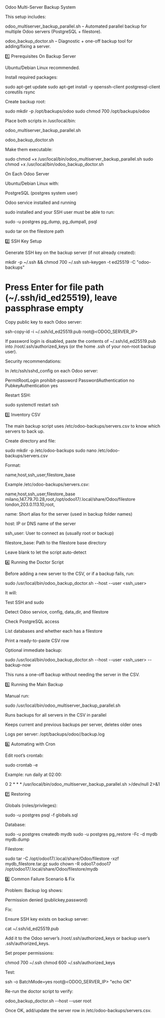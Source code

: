 Odoo Multi-Server Backup System

This setup includes:

odoo_multiserver_backup_parallel.sh – Automated parallel backup for multiple Odoo servers (PostgreSQL + filestore).

odoo_backup_doctor.sh – Diagnostic + one-off backup tool for adding/fixing a server.

1️⃣ Prerequisites
On Backup Server

Ubuntu/Debian Linux recommended.

Install required packages:

sudo apt-get update
sudo apt-get install -y openssh-client postgresql-client coreutils rsync


Create backup root:

sudo mkdir -p /opt/backups/odoo
sudo chmod 700 /opt/backups/odoo


Place both scripts in /usr/local/bin:

odoo_multiserver_backup_parallel.sh

odoo_backup_doctor.sh

Make them executable:

sudo chmod +x /usr/local/bin/odoo_multiserver_backup_parallel.sh
sudo chmod +x /usr/local/bin/odoo_backup_doctor.sh

On Each Odoo Server

Ubuntu/Debian Linux with:

PostgreSQL (postgres system user)

Odoo service installed and running

sudo installed and your SSH user must be able to run:

sudo -u postgres pg_dump, pg_dumpall, psql

sudo tar on the filestore path

2️⃣ SSH Key Setup

Generate SSH key on the backup server (if not already created):

mkdir -p ~/.ssh && chmod 700 ~/.ssh
ssh-keygen -t ed25519 -C "odoo-backups"
# Press Enter for file path (~/.ssh/id_ed25519), leave passphrase empty


Copy public key to each Odoo server:

ssh-copy-id -i ~/.ssh/id_ed25519.pub root@<ODOO_SERVER_IP>


If password login is disabled, paste the contents of ~/.ssh/id_ed25519.pub
into /root/.ssh/authorized_keys (or the home .ssh of your non-root backup user).

Security recommendations:

In /etc/ssh/sshd_config on each Odoo server:

PermitRootLogin prohibit-password
PasswordAuthentication no
PubkeyAuthentication yes


Restart SSH:

sudo systemctl restart ssh

3️⃣ Inventory CSV

The main backup script uses /etc/odoo-backups/servers.csv to know which servers to back up.

Create directory and file:

sudo mkdir -p /etc/odoo-backups
sudo nano /etc/odoo-backups/servers.csv


Format:

name,host,ssh_user,filestore_base


Example /etc/odoo-backups/servers.csv:

name,host,ssh_user,filestore_base
milano,147.79.70.28,root,/opt/odoo17/.local/share/Odoo/filestore
london,203.0.113.10,root,


name: Short alias for the server (used in backup folder names)

host: IP or DNS name of the server

ssh_user: User to connect as (usually root or backup)

filestore_base: Path to the filestore base directory

Leave blank to let the script auto-detect

4️⃣ Running the Doctor Script

Before adding a new server to the CSV, or if a backup fails, run:

sudo /usr/local/bin/odoo_backup_doctor.sh --host <IP> --user <ssh_user>


It will:

Test SSH and sudo

Detect Odoo service, config, data_dir, and filestore

Check PostgreSQL access

List databases and whether each has a filestore

Print a ready-to-paste CSV row

Optional immediate backup:

sudo /usr/local/bin/odoo_backup_doctor.sh --host <IP> --user <ssh_user> --backup-now


This runs a one-off backup without needing the server in the CSV.

5️⃣ Running the Main Backup

Manual run:

sudo /usr/local/bin/odoo_multiserver_backup_parallel.sh


Runs backups for all servers in the CSV in parallel

Keeps current and previous backups per server, deletes older ones

Logs per server: /opt/backups/odoo/<name>/backup.log

6️⃣ Automating with Cron

Edit root’s crontab:

sudo crontab -e


Example: run daily at 02:00:

0 2 * * * /usr/local/bin/odoo_multiserver_backup_parallel.sh >/dev/null 2>&1

7️⃣ Restoring

Globals (roles/privileges):

sudo -u postgres psql -f globals.sql


Database:

sudo -u postgres createdb mydb
sudo -u postgres pg_restore -Fc -d mydb mydb.dump


Filestore:

sudo tar -C /opt/odoo17/.local/share/Odoo/filestore -xzf mydb_filestore.tar.gz
sudo chown -R odoo17:odoo17 /opt/odoo17/.local/share/Odoo/filestore/mydb

8️⃣ Common Failure Scenario & Fix

Problem: Backup log shows:

Permission denied (publickey,password)


Fix:

Ensure SSH key exists on backup server:

cat ~/.ssh/id_ed25519.pub


Add it to the Odoo server’s /root/.ssh/authorized_keys or backup user’s .ssh/authorized_keys.

Set proper permissions:

chmod 700 ~/.ssh
chmod 600 ~/.ssh/authorized_keys


Test:

ssh -o BatchMode=yes root@<ODOO_SERVER_IP> "echo OK"


Re-run the doctor script to verify:

odoo_backup_doctor.sh --host <IP> --user root


Once OK, add/update the server row in /etc/odoo-backups/servers.csv.
